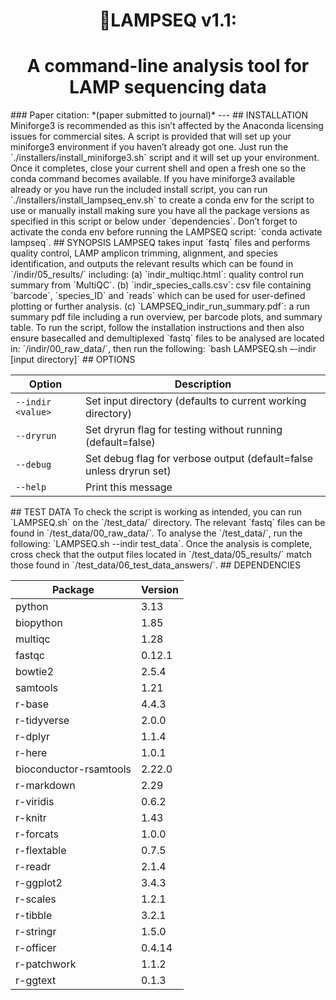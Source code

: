 <h1 align="center">🧬LAMPSEQ v1.1:</h1> <h1 align="center">A command-line analysis tool for LAMP 
sequencing data</h1>
### Paper citation: *(paper submitted to journal)*
---
## INSTALLATION
Miniforge3 is recommended as this isn’t affected by the Anaconda licensing issues for commercial 
sites. A script is provided that will set up your miniforge3 environment if you haven’t already got 
one. Just run the `./installers/install_miniforge3.sh` script and it will set up your environment. 
Once it completes, close your current shell and open a fresh one so the conda command becomes 
available. If you have miniforge3 available already or you have run the included install script, you 
can run `./installers/install_lampseq_env.sh` to create a conda env for the script to use or manually 
install making sure you have all the package versions as specified in this script or below under 
`dependencies`. Don’t forget to activate the conda env before running the LAMPSEQ script: `conda 
activate lampseq`.
## SYNOPSIS
LAMPSEQ takes input `fastq` files and performs quality control, LAMP amplicon trimming, alignment, and 
species identification, and outputs the relevant results which can be found in `/indir/05_results/` 
including: (a) `indir_multiqc.html`: quality control run summary from `MultiQC`. (b) 
`indir_species_calls.csv`: csv file containing `barcode`, `species_ID` and `reads` which can be used 
for user-defined plotting or further analysis. (c) `LAMPSEQ_indir_run_summary.pdf`: a run summary pdf 
file including a run overview, per barcode plots, and summary table. To run the script, follow the 
installation instructions and then also ensure basecalled and demultiplexed `fastq` files to be 
analysed are located in: `/indir/00_raw_data/`, then run the following: `bash LAMPSEQ.sh –-indir 
[input directory]`
## OPTIONS
<table> <colgroup> <col style="width: 22%" /> <col style="width: 77%" /> </colgroup> <thead> <tr 
class="header"> <th>Option</th> <th>Description</th> </tr> </thead> <tbody> <tr class="odd"> 
<td><code>--indir &lt;value&gt;</code></td> <td>Set input directory (defaults to current working 
directory)</td> </tr> <tr class="even"> <td><code>--dryrun</code></td> <td>Set dryrun flag for testing 
without running (default=false)</td> </tr> <tr class="odd"> <td><code>--debug</code></td> <td>Set 
debug flag for verbose output (default=false unless dryrun set)</td> </tr> <tr class="even"> 
<td><code>--help</code></td> <td>Print this message</td> </tr> </tbody> </table>
## TEST DATA
To check the script is working as intended, you can run `LAMPSEQ.sh` on the `/test_data/` directory. 
The relevant `fastq` files can be found in `/test_data/00_raw_data/`. To analyse the `/test_data/`, 
run the following: `LAMPSEQ.sh --indir test_data`. Once the analysis is complete, cross check that the 
output files located in `/test_data/05_results/` match those found in 
`/test_data/06_test_data_answers/`.
## DEPENDENCIES
<table> <thead> <tr class="header"> <th>Package</th> <th>Version</th> </tr> </thead> <tbody> <tr 
class="odd"> <td>python</td> <td>3.13</td> </tr> <tr class="even"> <td>biopython</td> <td>1.85</td> 
</tr> <tr class="odd"> <td>multiqc</td> <td>1.28</td> </tr> <tr class="even"> <td>fastqc</td> 
<td>0.12.1</td> </tr> <tr class="odd"> <td>bowtie2</td> <td>2.5.4</td> </tr> <tr class="even"> 
<td>samtools</td> <td>1.21</td> </tr> <tr class="odd"> <td>r-base</td> <td>4.4.3</td> </tr> <tr 
class="even"> <td>r-tidyverse</td> <td>2.0.0</td> </tr> <tr class="odd"> <td>r-dplyr</td> 
<td>1.1.4</td> </tr> <tr class="even"> <td>r-here</td> <td>1.0.1</td> </tr> <tr class="odd"> 
<td>bioconductor-rsamtools</td> <td>2.22.0</td> </tr> <tr class="even"> <td>r-markdown</td> 
<td>2.29</td> </tr> <tr class="odd"> <td>r-viridis</td> <td>0.6.2</td> </tr> <tr class="even"> 
<td>r-knitr</td> <td>1.43</td> </tr> <tr class="odd"> <td>r-forcats</td> <td>1.0.0</td> </tr> <tr 
class="even"> <td>r-flextable</td> <td>0.7.5</td> </tr> <tr class="odd"> <td>r-readr</td> 
<td>2.1.4</td> </tr> <tr class="even"> <td>r-ggplot2</td> <td>3.4.3</td> </tr> <tr class="odd"> 
<td>r-scales</td> <td>1.2.1</td> </tr> <tr class="even"> <td>r-tibble</td> <td>3.2.1</td> </tr> <tr 
class="odd"> <td>r-stringr</td> <td>1.5.0</td> </tr> <tr class="even"> <td>r-officer</td> 
<td>0.4.14</td> </tr> <tr class="odd"> <td>r-patchwork</td> <td>1.1.2</td> </tr> <tr class="even"> 
<td>r-ggtext</td> <td>0.1.3</td> </tr> </tbody> </table>
